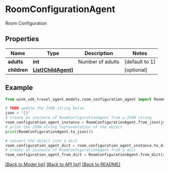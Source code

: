 # RoomConfigurationAgent

Room Configuration

## Properties

Name | Type | Description | Notes
------------ | ------------- | ------------- | -------------
**adults** | **int** | Number of adults | [default to 1]
**children** | [**List[ChildAgent]**](ChildAgent.md) |  | [optional] 

## Example

```python
from wink_sdk_travel_agent.models.room_configuration_agent import RoomConfigurationAgent

# TODO update the JSON string below
json = "{}"
# create an instance of RoomConfigurationAgent from a JSON string
room_configuration_agent_instance = RoomConfigurationAgent.from_json(json)
# print the JSON string representation of the object
print(RoomConfigurationAgent.to_json())

# convert the object into a dict
room_configuration_agent_dict = room_configuration_agent_instance.to_dict()
# create an instance of RoomConfigurationAgent from a dict
room_configuration_agent_from_dict = RoomConfigurationAgent.from_dict(room_configuration_agent_dict)
```
[[Back to Model list]](../README.md#documentation-for-models) [[Back to API list]](../README.md#documentation-for-api-endpoints) [[Back to README]](../README.md)


